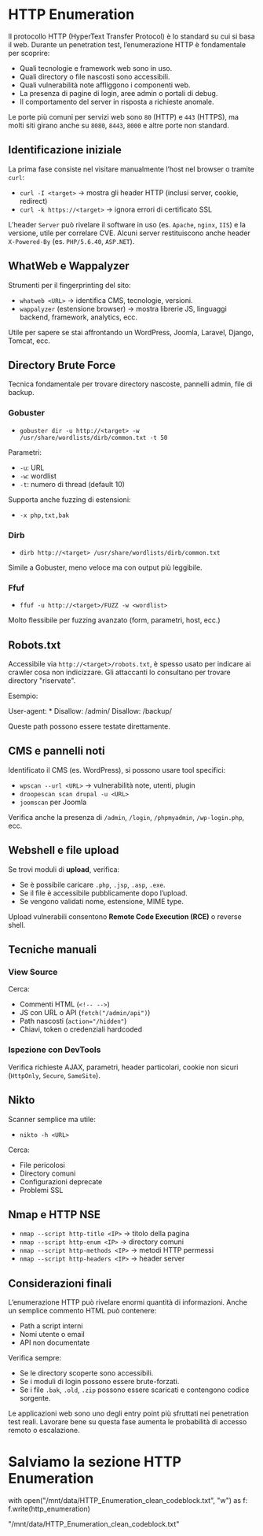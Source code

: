 # HTTP Enumeration

Il protocollo HTTP (HyperText Transfer Protocol) è lo standard su cui si basa il web. Durante un penetration test, l’enumerazione HTTP è fondamentale per scoprire:

- Quali tecnologie e framework web sono in uso.
- Quali directory o file nascosti sono accessibili.
- Quali vulnerabilità note affliggono i componenti web.
- La presenza di pagine di login, aree admin o portali di debug.
- Il comportamento del server in risposta a richieste anomale.

Le porte più comuni per servizi web sono `80` (HTTP) e `443` (HTTPS), ma molti siti girano anche su `8080`, `8443`, `8000` e altre porte non standard.

## Identificazione iniziale

La prima fase consiste nel visitare manualmente l’host nel browser o tramite `curl`:

- `curl -I <target>` → mostra gli header HTTP (inclusi server, cookie, redirect)
- `curl -k https://<target>` → ignora errori di certificato SSL

L’header `Server` può rivelare il software in uso (es. `Apache`, `nginx`, `IIS`) e la versione, utile per correlare CVE. Alcuni server restituiscono anche header `X-Powered-By` (es. `PHP/5.6.40`, `ASP.NET`).

## WhatWeb e Wappalyzer

Strumenti per il fingerprinting del sito:

- `whatweb <URL>` → identifica CMS, tecnologie, versioni.
- `wappalyzer` (estensione browser) → mostra librerie JS, linguaggi backend, framework, analytics, ecc.

Utile per sapere se stai affrontando un WordPress, Joomla, Laravel, Django, Tomcat, ecc.

## Directory Brute Force

Tecnica fondamentale per trovare directory nascoste, pannelli admin, file di backup.

### Gobuster

- `gobuster dir -u http://<target> -w /usr/share/wordlists/dirb/common.txt -t 50`

Parametri:

- `-u`: URL
- `-w`: wordlist
- `-t`: numero di thread (default 10)

Supporta anche fuzzing di estensioni:

- `-x php,txt,bak`

### Dirb

- `dirb http://<target> /usr/share/wordlists/dirb/common.txt`

Simile a Gobuster, meno veloce ma con output più leggibile.

### Ffuf

- `ffuf -u http://<target>/FUZZ -w <wordlist>`

Molto flessibile per fuzzing avanzato (form, parametri, host, ecc.)

## Robots.txt

Accessibile via `http://<target>/robots.txt`, è spesso usato per indicare ai crawler cosa non indicizzare. Gli attaccanti lo consultano per trovare directory "riservate".

Esempio:

User-agent: *
Disallow: /admin/
Disallow: /backup/

Queste path possono essere testate direttamente.

## CMS e pannelli noti

Identificato il CMS (es. WordPress), si possono usare tool specifici:

- `wpscan --url <URL>` → vulnerabilità note, utenti, plugin
- `droopescan scan drupal -u <URL>`
- `joomscan` per Joomla

Verifica anche la presenza di `/admin`, `/login`, `/phpmyadmin`, `/wp-login.php`, ecc.

## Webshell e file upload

Se trovi moduli di **upload**, verifica:

- Se è possibile caricare `.php`, `.jsp`, `.asp`, `.exe`.
- Se il file è accessibile pubblicamente dopo l’upload.
- Se vengono validati nome, estensione, MIME type.

Upload vulnerabili consentono **Remote Code Execution (RCE)** o reverse shell.

## Tecniche manuali

### View Source

Cerca:

- Commenti HTML (`<!-- -->`)
- JS con URL o API (`fetch("/admin/api")`)
- Path nascosti (`action="/hidden"`)
- Chiavi, token o credenziali hardcoded

### Ispezione con DevTools

Verifica richieste AJAX, parametri, header particolari, cookie non sicuri (`HttpOnly`, `Secure`, `SameSite`).

## Nikto

Scanner semplice ma utile:

- `nikto -h <URL>`

Cerca:

- File pericolosi
- Directory comuni
- Configurazioni deprecate
- Problemi SSL

## Nmap e HTTP NSE

- `nmap --script http-title <IP>` → titolo della pagina
- `nmap --script http-enum <IP>` → directory comuni
- `nmap --script http-methods <IP>` → metodi HTTP permessi
- `nmap --script http-headers <IP>` → header server

## Considerazioni finali

L’enumerazione HTTP può rivelare enormi quantità di informazioni. Anche un semplice commento HTML può contenere:

- Path a script interni
- Nomi utente o email
- API non documentate

Verifica sempre:

- Se le directory scoperte sono accessibili.
- Se i moduli di login possono essere brute-forzati.
- Se i file `.bak`, `.old`, `.zip` possono essere scaricati e contengono codice sorgente.

Le applicazioni web sono uno degli entry point più sfruttati nei penetration test reali. Lavorare bene su questa fase aumenta le probabilità di accesso remoto o escalazione.

# Salviamo la sezione HTTP Enumeration
with open("/mnt/data/HTTP_Enumeration_clean_codeblock.txt", "w") as f:
    f.write(http_enumeration)

"/mnt/data/HTTP_Enumeration_clean_codeblock.txt"  
